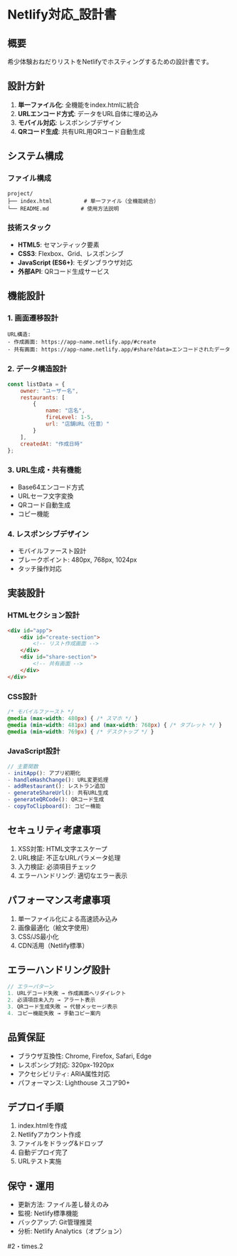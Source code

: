 # Netlify対応_設計書

## 概要
希少体験おねだりリストをNetlifyでホスティングするための設計書です。

## 設計方針
1. **単一ファイル化**: 全機能をindex.htmlに統合
2. **URLエンコード方式**: データをURL自体に埋め込み
3. **モバイル対応**: レスポンシブデザイン
4. **QRコード生成**: 共有URL用QRコード自動生成

## システム構成

### ファイル構成
```
project/
├── index.html          # 単一ファイル（全機能統合）
└── README.md          # 使用方法説明
```

### 技術スタック
- **HTML5**: セマンティック要素
- **CSS3**: Flexbox、Grid、レスポンシブ
- **JavaScript (ES6+)**: モダンブラウザ対応
- **外部API**: QRコード生成サービス

## 機能設計

### 1. 画面遷移設計
```
URL構造:
- 作成画面: https://app-name.netlify.app/#create
- 共有画面: https://app-name.netlify.app/#share?data=エンコードされたデータ
```

### 2. データ構造設計
```javascript
const listData = {
    owner: "ユーザー名",
    restaurants: [
        {
            name: "店名",
            fireLevel: 1-5,
            url: "店舗URL（任意）"
        }
    ],
    createdAt: "作成日時"
};
```

### 3. URL生成・共有機能
- Base64エンコード方式
- URLセーフ文字変換
- QRコード自動生成
- コピー機能

### 4. レスポンシブデザイン
- モバイルファースト設計
- ブレークポイント: 480px, 768px, 1024px
- タッチ操作対応

## 実装設計

### HTMLセクション設計
```html
<div id="app">
    <div id="create-section">
        <!-- リスト作成画面 -->
    </div>
    <div id="share-section">
        <!-- 共有画面 -->
    </div>
</div>
```

### CSS設計
```css
/* モバイルファースト */
@media (max-width: 480px) { /* スマホ */ }
@media (min-width: 481px) and (max-width: 768px) { /* タブレット */ }
@media (min-width: 769px) { /* デスクトップ */ }
```

### JavaScript設計
```javascript
// 主要関数
- initApp(): アプリ初期化
- handleHashChange(): URL変更処理
- addRestaurant(): レストラン追加
- generateShareUrl(): 共有URL生成
- generateQRCode(): QRコード生成
- copyToClipboard(): コピー機能
```

## セキュリティ考慮事項
1. XSS対策: HTML文字エスケープ
2. URL検証: 不正なURLパラメータ処理
3. 入力検証: 必須項目チェック
4. エラーハンドリング: 適切なエラー表示

## パフォーマンス考慮事項
1. 単一ファイル化による高速読み込み
2. 画像最適化（絵文字使用）
3. CSS/JS最小化
4. CDN活用（Netlify標準）

## エラーハンドリング設計
```javascript
// エラーパターン
1. URLデコード失敗 → 作成画面へリダイレクト
2. 必須項目未入力 → アラート表示
3. QRコード生成失敗 → 代替メッセージ表示
4. コピー機能失敗 → 手動コピー案内
```

## 品質保証
- ブラウザ互換性: Chrome, Firefox, Safari, Edge
- レスポンシブ対応: 320px-1920px
- アクセシビリティ: ARIA属性対応
- パフォーマンス: Lighthouse スコア90+

## デプロイ手順
1. index.htmlを作成
2. Netlifyアカウント作成
3. ファイルをドラッグ&ドロップ
4. 自動デプロイ完了
5. URLテスト実施

## 保守・運用
- 更新方法: ファイル差し替えのみ
- 監視: Netlify標準機能
- バックアップ: Git管理推奨
- 分析: Netlify Analytics（オプション）

#2・times.2